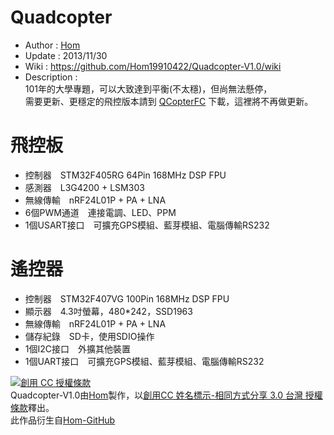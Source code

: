 Quadcopter
========
* Author      : [Hom](https://github.com/Hom19910422)
* Update      : 2013/11/30
* Wiki        : https://github.com/Hom19910422/Quadcopter-V1.0/wiki
* Description :   
101年的大學專題，可以大致達到平衡(不太穩)，但尚無法懸停，  
需要更新、更穩定的飛控版本請到 [QCopterFC](https://github.com/Hom19910422/QCopterFlightControl) 下載，這裡將不再做更新。

飛控板
========
* 控制器　STM32F405RG 64Pin 168MHz DSP FPU
* 感測器　L3G4200 + LSM303
* 無線傳輸　nRF24L01P + PA + LNA
* 6個PWM通道　連接電調、LED、PPM
* 1個USART接口　可擴充GPS模組、藍芽模組、電腦傳輸RS232

遙控器
========
* 控制器　STM32F407VG 100Pin 168MHz DSP FPU
* 顯示器　4.3吋螢幕，480*242，SSD1963
* 無線傳輸　nRF24L01P + PA + LNA
* 儲存紀錄　SD卡，使用SDIO操作
* 1個I2C接口　外擴其他裝置
* 1個UART接口　可擴充GPS模組、藍芽模組、電腦傳輸RS232
  
<a rel="license" href="http://creativecommons.org/licenses/by-sa/3.0/tw/deed.zh_TW"><img alt="創用 CC 授權條款" style="border-width:0" src="http://i.creativecommons.org/l/by-sa/3.0/tw/88x31.png" /></a><br /><span xmlns:dct="http://purl.org/dc/terms/" property="dct:title">Quadcopter-V1.0</span>由<a xmlns:cc="http://creativecommons.org/ns#" href="https://plus.google.com/u/0/112822505513154783828/posts" property="cc:attributionName" rel="cc:attributionURL">Hom</a>製作，以<a rel="license" href="http://creativecommons.org/licenses/by-sa/3.0/tw/deed.zh_TW">創用CC 姓名標示-相同方式分享 3.0 台灣 授權條款</a>釋出。<br />此作品衍生自<a xmlns:dct="http://purl.org/dc/terms/" href="https://github.com/Hom19910422" rel="dct:source">Hom-GitHub</a>

